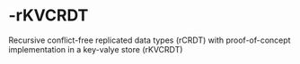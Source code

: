# -rKVCRDT
Recursive conflict-free replicated data types (rCRDT) with proof-of-concept implementation in a key-valye store (rKVCRDT)
